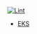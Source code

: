 [![Lint](https://github.com/giovannirossini/terraform/actions/workflows/lint.yml/badge.svg?branch=main)](https://github.com/giovannirossini/terraform/actions/workflows/lint.yml)

* [EKS](aws/eks/README.md)